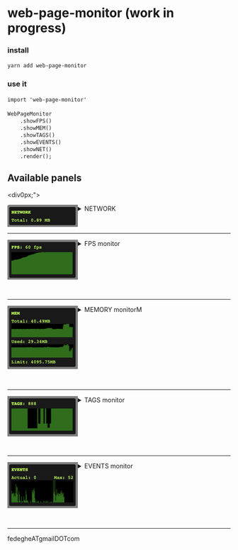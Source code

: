 # web-page-monitor (work in progress)

### install
``` sh
yarn add web-page-monitor
```


### use it
```
import 'web-page-monitor'

WebPageMonitor
    .showFPS()
    .showMEM()
    .showTAGS()
    .showEVENTS()
    .showNET()
    .render();
```

## Available panels



<div0px;">
    <details>
        <summary  style="min-height:50px;">
            <span>NETWORK</span>
            <img align="left" src="https://raw.githubusercontent.com/fedeghe/web-page-monitor/master/img/network.png">
        </summary>
        <div>Shows the overall data network flow in MB.  
            Options available:
            <pre>
        { 
            height: int // in px the height of the panel
        }
            </pre>
        </div>
    </details>
</div>
<hr />


<div>
    <details>
        <summary style="min-height:120px;">
            <span>FPS monitor<span>
            <img align="left" src="https://raw.githubusercontent.com/fedeghe/web-page-monitor/master/img/fps.png">
        </summary>
        <div>
            Shows the overall data network flow in MB.  
            Options available:
            <pre>
        {
            height: int // in px the height of the panel
        }
            </pre>
        </div>
    </details>
</div>
<hr />




<div>
    <details>
        <summary style="height:175px;">
            <span>MEMORY monitorM</span>
            <img align="left" src="https://raw.githubusercontent.com/fedeghe/web-page-monitor/master/img/mem.png">
        </summary>
        <div>
            Shows the overall data network flow in MB.  
            Options available:
            <pre>
        {
            height: int // in px the height of the panel
        }
            </pre>
        </div>
    </details>
</div>
<hr />


<div style="min-height:120px;">
    <details>
        <summary>
            <span>TAGS monitor</span>
            <img align="left" src="https://raw.githubusercontent.com/fedeghe/web-page-monitor/master/img/tags.png">
        </summary>
        <div>
            Shows the overall data network flow in MB.  
            Options available:
            <pre>
        {
            height: int // in px the height of the panel
        }
            </pre>
        </div>
    </details>
</div>
<hr />



<div style="min-height:135px;">
    <details>
        <summary>
            <span>EVENTS monitor</span>
            <img align="left" src="https://raw.githubusercontent.com/fedeghe/web-page-monitor/master/img/events.png">
        </summary>
        <div>
        Shows the overall data network flow in MB.  
        Options available:
        <pre>
    {
        height: int // in px the height of the panel
    }
        </pre>
        <p>also</p>
        <pre>
onsearch, onappinstalled, onbeforeinstallprompt, onabort, onblur, oncancel, oncanplay, oncanplaythrough, onchange, onclick, onclose, oncontextmenu, oncuechange, ondblclick, ondrag, ondragend, ondragenter, ondragleave, ondragover, ondragstart, ondrop, ondurationchange, onemptied, onended, onerror, onfocus, onformdata, oninput, oninvalid, onkeydown, onkeypress, onkeyup, onload, onloadeddata, onloadedmetadata, onloadstart, onmousedown, onmouseenter, onmouseleave, onmousemove, onmouseout, onmouseover, onmouseup, onmousewheel, onpause, onplay, onplaying, onprogress, onratechange, onreset, onresize, onscroll, onseeked, onseeking, onselect, onstalled, onsubmit, onsuspend, ontimeupdate, ontoggle, onvolumechange, onwaiting, onwebkitanimationend, onwebkitanimationiteration, onwebkitanimationstart, onwebkittransitionend, onwheel, onauxclick, ongotpointercapture, onlostpointercapture, onpointerdown, onpointermove, onpointerup, onpointercancel, onpointerover, onpointerout, onpointerenter, onpointerleave, onselectstart, onselectionchange, onanimationend, onanimationiteration, onanimationstart, ontransitionrun, ontransitionstart, ontransitionend, ontransitioncancel, onafterprint, onbeforeprint, onbeforeunload, onhashchange, onlanguagechange, onmessage, onmessageerror, onoffline, ononline, onpagehide, onpageshow, onpopstate, onrejectionhandled, onstorage, onunhandledrejection, onunload, ondevicemotion, ondeviceorientation, ondeviceorientationabsolute, onpointerrawupdate
        </pre> 
        </div> 
    </details>
</div>
<hr />
fedegheATgmailDOTcom

